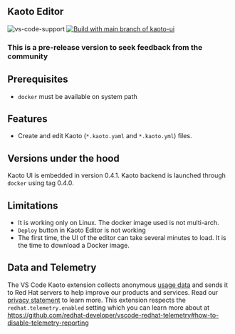 ## Kaoto Editor

![vs-code-support](https://img.shields.io/badge/Visual%20Studio%20Code-1.46.0+-blue.svg)
[![Build with main branch of kaoto-ui](https://github.com/KaotoIO/vscode-kaoto/actions/workflows/main-kaoto.yaml/badge.svg)](https://github.com/KaotoIO/vscode-kaoto/actions/workflows/main-kaoto.yaml)

### **This is a pre-release version to seek feedback from the community**

## Prerequisites

- `docker` must be available on system path

## Features

- Create and edit Kaoto (`*.kaoto.yaml` and `*.kaoto.yml`) files.

## Versions under the hood

Kaoto UI is embedded in version 0.4.1. Kaoto backend is launched through `docker` using tag 0.4.0.

## Limitations

- It is working only on Linux. The docker image used is not multi-arch.
- `Deploy` button in Kaoto Editor is not working
- The first time, the UI of the editor can take several minutes to load. It is the time to download a Docker image.

## Data and Telemetry

The VS Code Kaoto extension collects anonymous [usage data](USAGE_DATA.md) and sends it to Red Hat servers to help improve our products and services. Read our [privacy statement](https://developers.redhat.com/article/tool-data-collection) to learn more. This extension respects the `redhat.telemetry.enabled` setting which you can learn more about at https://github.com/redhat-developer/vscode-redhat-telemetry#how-to-disable-telemetry-reporting

